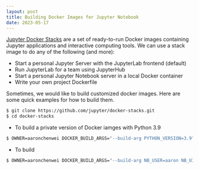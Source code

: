 ```yaml
---
layout: post
title: Building Docker Images for Jupyter Notebook
date: 2023-05-17
---
```


[Jupyter Docker Stacks](https://jupyter-docker-stacks.readthedocs.io/en/latest/index.html) are a set of ready-to-run Docker images containing Jupyter applications and interactive computing tools. We can use a stack image to do any of the following (and more):

- Start a personal Jupyter Server with the JupyterLab frontend (default)
- Run JupyterLab for a team using JupyterHub
- Start a personal Jupyter Notebook server in a local Docker container
- Write your own project Dockerfile

Sometimes, we would like to build customized docker images. Here are some quick examples for how to build them.

```sh
$ git clone https://github.com/jupyter/docker-stacks.git
$ cd docker-stacks
```

- To build a private version of Docker iamges with Python 3.9

```sh
$ OWNER=aaronchenwei DOCKER_BUILD_ARGS="--build-arg PYTHON_VERSION=3.9"  make build-all
```

- To build 

```sh
$ OWNER=aaronchenwei DOCKER_BUILD_ARGS="--build-arg NB_USER=aaron NB_UID=10000 NB_GID=10000"  make build-all
```
